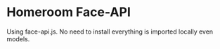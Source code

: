 # Homeroom Face-API

Using face-api.js. No need to install everything is imported locally even models.

